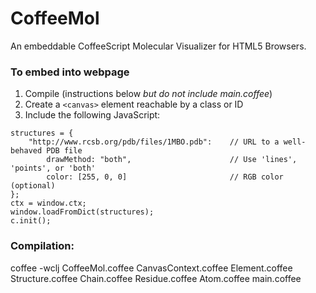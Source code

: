 CoffeeMol
=========

An embeddable CoffeeScript Molecular Visualizer for HTML5 Browsers.

### To embed into webpage
1. Compile (instructions below *but do not include main.coffee*)
3. Create a `<canvas>` element reachable by a class or ID
2. Include the following JavaScript:
```
structures = {
	"http://www.rcsb.org/pdb/files/1MBO.pdb":    // URL to a well-behaved PDB file
		drawMethod: "both",						 // Use 'lines', 'points', or 'both'
		color: [255, 0, 0]						 // RGB color (optional)
};
ctx = window.ctx;
window.loadFromDict(structures);
c.init();
```

### Compilation:

coffee -wclj CoffeeMol.coffee CanvasContext.coffee Element.coffee Structure.coffee Chain.coffee Residue.coffee Atom.coffee main.coffee
